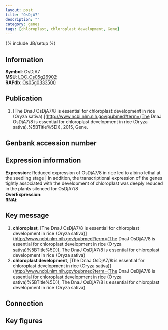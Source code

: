 ```yaml
---
layout: post
title: "OsDjA7"
description: ""
category: genes
tags: [chloroplast, chloroplast development, Gene]
---
```

{% include JB/setup %}

## Information
__Symbol__: OsDjA7  
__MSU__: [LOC_Os05g26902](http://rice.plantbiology.msu.edu/cgi-bin/ORF_infopage.cgi?orf=LOC_Os05g26902)  
__RAPdb__: [Os05g0333500](http://rapdb.dna.affrc.go.jp/viewer/gbrowse_details/irgsp1?name=Os05g0333500)  

## Publication
1. [The DnaJ OsDjA7/8 is essential for chloroplast development in rice (Oryza sativa).](http://www.ncbi.nlm.nih.gov/pubmed?term=(The DnaJ OsDjA7/8 is essential for chloroplast development in rice (Oryza sativa).%5BTitle%5D)), 2015, Gene.

## Genbank accession number

## Expression information
__Expression__: Reduced expression of OsDjA7/8 in rice led to albino lethal at the seedling stage |  In addition, the transcriptional expression of the genes tightly associated with the development of chloroplast was deeply reduced in the plants silenced for OsDjA7/8  
__OverExpression__:  
__RNAi__:  

## Key message
1. __chloroplast__, [The DnaJ OsDjA7/8 is essential for chloroplast development in rice (Oryza sativa)](http://www.ncbi.nlm.nih.gov/pubmed?term=(The DnaJ OsDjA7/8 is essential for chloroplast development in rice (Oryza sativa)%5BTitle%5D)), The DnaJ OsDjA7/8 is essential for chloroplast development in rice (Oryza sativa)
2. __chloroplast development__, [The DnaJ OsDjA7/8 is essential for chloroplast development in rice (Oryza sativa)](http://www.ncbi.nlm.nih.gov/pubmed?term=(The DnaJ OsDjA7/8 is essential for chloroplast development in rice (Oryza sativa)%5BTitle%5D)), The DnaJ OsDjA7/8 is essential for chloroplast development in rice (Oryza sativa)

## Connection

## Key figures


